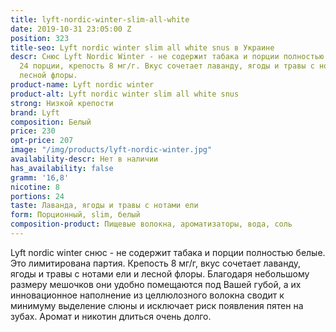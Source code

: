 ```yaml
---
title: lyft-nordic-winter-slim-all-white
date: 2019-10-31 23:05:00 Z
position: 323
title-seo: Lyft nordic winter slim all white snus в Украине
descr: Снюс Lyft Nordic Winter - не содержит табака и порции полностью белые. В банке
  24 порции, крепость 8 мг/г. Вкус сочетает лаванду, ягоды и травы с нотами ели и
  лесной флоры.
product-name: Lyft nordic winter
product-alt: Lyft nordic winter slim all white snus
strong: Низкой крепости
brand: Lyft
composition: Белый
price: 230
opt-price: 207
image: "/img/products/lyft-nordic-winter.jpg"
availability-descr: Нет в наличии
has_availability: false
gramm: '16,8'
nicotine: 8
portions: 24
taste: Лаванда, ягоды и травы с нотами ели
form: Порционный, slim, белый
composition-product: Пищевые волокна, ароматизаторы, вода, соль
---
```


Lyft nordic winter снюс - не содержит табака и порции полностью белые. Это лимитирована партия. 
Крепость 8 мг/г, вкус сочетает лаванду, ягоды и травы с нотами ели и лесной флоры.
Благодаря небольшому размеру мешочков они удобно помещаются под Вашей губой, а их инновационное наполнение из целлюлозного волокна сводит к минимуму выделение слюны и исключает риск появления пятен на зубах. Аромат и никотин длиться очень долго. 